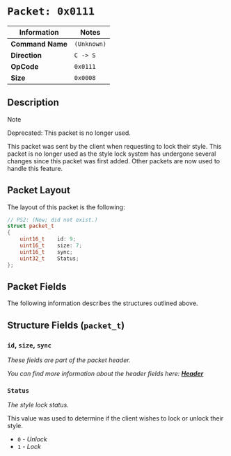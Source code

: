 # `Packet: 0x0111`

| Information               | Notes |
|---                        |---    |
| **Command Name**          | `(Unknown)` |
| **Direction**             | `C -> S` |
| **OpCode**                | `0x0111` |
| **Size**                  | `0x0008` |

## Description

> [!NOTE]
> Deprecated: This packet is no longer used.

This packet was sent by the client when requesting to lock their style. This packet is no longer used as the style lock system has undergone several changes since this packet was first added. Other packets are now used to handle this feature.

## Packet Layout

The layout of this packet is the following:

```cpp
// PS2: (New; did not exist.)
struct packet_t
{
    uint16_t    id: 9;
    uint16_t    size: 7;
    uint16_t    sync;
    uint32_t    Status;
};
```

## Packet Fields

The following information describes the structures outlined above.

## Structure Fields (`packet_t`)

### `id`, `size`, `sync`

_These fields are part of the packet header._

_You can find more information about the header fields here: [**Header**](/world/HEADER.md)_

### `Status`

_The style lock status._

This value was used to determine if the client wishes to lock or unlock their style.

  - `0` - _Unlock_
  - `1` - _Lock_
